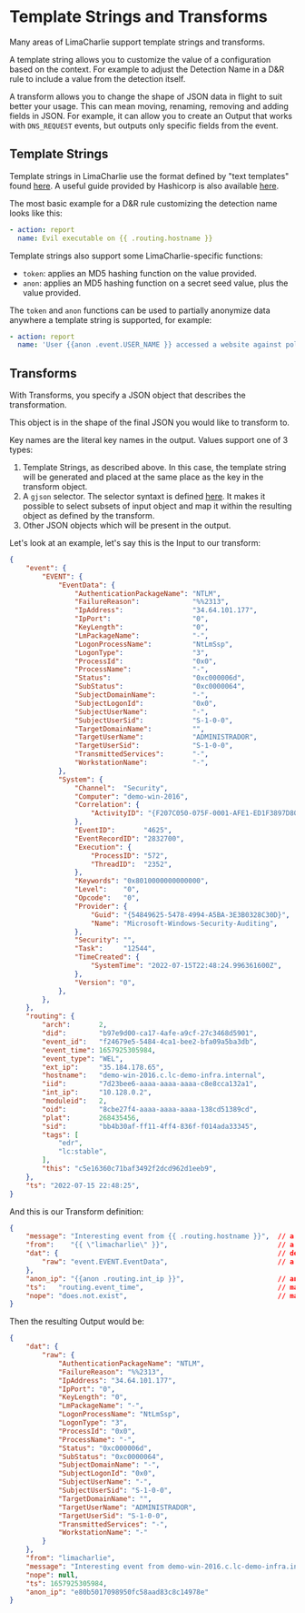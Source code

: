 # Template Strings and Transforms

Many areas of LimaCharlie support template strings and transforms.

A template string allows you to customize the value of a configuration based on the context. For example to adjust the Detection Name in a D&R rule to include a value from the detection itself.

A transform allows you to change the shape of JSON data in flight to suit better your usage. This can mean moving, renaming, removing and adding fields in JSON. For example, it can allow you to create an Output that works with `DNS_REQUEST` events, but outputs only specific fields from the event.

## Template Strings

Template strings in LimaCharlie use the format defined by "text templates" found [here](https://pkg.go.dev/text/template). A useful guide provided by Hashicorp is also available [here](https://learn.hashicorp.com/tutorials/nomad/go-template-syntax).

The most basic example for a D&R rule customizing the detection name looks like this:
```yaml
- action: report
  name: Evil executable on {{ .routing.hostname }}
```

Template strings also support some LimaCharlie-specific functions:
* `token`: applies an MD5 hashing function on the value provided.
* `anon`: applies an MD5 hashing function on a secret seed value, plus the value provided.

The `token` and `anon` functions can be used to partially anonymize data anywhere a template string is supported, for example:
```yaml
- action: report
  name: 'User {{anon .event.USER_NAME }} accessed a website against policy.'
```

## Transforms

With Transforms, you specify a JSON object that describes the transformation.

This object is in the shape of the final JSON you would like to transform to.

Key names are the literal key names in the output. Values support one of 3 types:

1. Template Strings, as described above. In this case, the template string will be generated and placed at the same place as the key in the transform object.
1. A `gjson` selector. The selector syntaxt is defined [here](https://github.com/tidwall/gjson/blob/master/SYNTAX.md). It makes it possible to select subsets of input object and map it within the resulting object as defined by the transform.
1. Other JSON objects which will be present in the output.

Let's look at an example, let's say this is the Input to our transform:

```json
{
    "event": {
        "EVENT": {
            "EventData": {
                "AuthenticationPackageName": "NTLM",
                "FailureReason":             "%%2313",
                "IpAddress":                 "34.64.101.177",
                "IpPort":                    "0",
                "KeyLength":                 "0",
                "LmPackageName":             "-",
                "LogonProcessName":          "NtLmSsp",
                "LogonType":                 "3",
                "ProcessId":                 "0x0",
                "ProcessName":               "-",
                "Status":                    "0xc000006d",
                "SubStatus":                 "0xc0000064",
                "SubjectDomainName":         "-",
                "SubjectLogonId":            "0x0",
                "SubjectUserName":           "-",
                "SubjectUserSid":            "S-1-0-0",
                "TargetDomainName":          "",
                "TargetUserName":            "ADMINISTRADOR",
                "TargetUserSid":             "S-1-0-0",
                "TransmittedServices":       "-",
                "WorkstationName":           "-",
            },
            "System": {
                "Channel":  "Security",
                "Computer": "demo-win-2016",
                "Correlation": {
                    "ActivityID": "{F207C050-075F-0001-AFE1-ED1F3897D801}",
                },
                "EventID":       "4625",
                "EventRecordID": "2832700",
                "Execution": {
                    "ProcessID": "572",
                    "ThreadID":  "2352",
                },
                "Keywords": "0x8010000000000000",
                "Level":    "0",
                "Opcode":   "0",
                "Provider": {
                    "Guid": "{54849625-5478-4994-A5BA-3E3B0328C30D}",
                    "Name": "Microsoft-Windows-Security-Auditing",
                },
                "Security": "",
                "Task":     "12544",
                "TimeCreated": {
                    "SystemTime": "2022-07-15T22:48:24.996361600Z",
                },
                "Version": "0",
            },
        },
    },
    "routing": {
        "arch":       2,
        "did":        "b97e9d00-ca17-4afe-a9cf-27c3468d5901",
        "event_id":   "f24679e5-5484-4ca1-bee2-bfa09a5ba3db",
        "event_time": 1657925305984,
        "event_type": "WEL",
        "ext_ip":     "35.184.178.65",
        "hostname":   "demo-win-2016.c.lc-demo-infra.internal",
        "iid":        "7d23bee6-aaaa-aaaa-aaaa-c8e8cca132a1",
        "int_ip":     "10.128.0.2",
        "moduleid":   2,
        "oid":        "8cbe27f4-aaaa-aaaa-aaaa-138cd51389cd",
        "plat":       268435456,
        "sid":        "bb4b30af-ff11-4ff4-836f-f014ada33345",
        "tags": [
            "edr",
            "lc:stable",
        ],
        "this": "c5e16360c71baf3492f2dcd962d1eeb9",
    },
    "ts": "2022-07-15 22:48:25",
}
```

And this is our Transform definition:

```json
{
    "message": "Interesting event from {{ .routing.hostname }}",  // a format string
    "from":    "{{ \"limacharlie\" }}",                           // a format string with only a literal value
    "dat": {                                                      // define a sub-object in the output
        "raw": "event.EVENT.EventData",                           // a "raw" key where we map a specific object from the input
    },
    "anon_ip": "{{anon .routing.int_ip }}",                       // an anonymized version of the internal IP
    "ts":   "routing.event_time",                                 // map a specific simple value
    "nope": "does.not.exist",                                     // map a value that is not present
}
```

Then the resulting Output would be:

```json
{
    "dat": {
        "raw": {
            "AuthenticationPackageName": "NTLM",
            "FailureReason": "%%2313",
            "IpAddress": "34.64.101.177",
            "IpPort": "0",
            "KeyLength": "0",
            "LmPackageName": "-",
            "LogonProcessName": "NtLmSsp",
            "LogonType": "3",
            "ProcessId": "0x0",
            "ProcessName": "-",
            "Status": "0xc000006d",
            "SubStatus": "0xc0000064",
            "SubjectDomainName": "-",
            "SubjectLogonId": "0x0",
            "SubjectUserName": "-",
            "SubjectUserSid": "S-1-0-0",
            "TargetDomainName": "",
            "TargetUserName": "ADMINISTRADOR",
            "TargetUserSid": "S-1-0-0",
            "TransmittedServices": "-",
            "WorkstationName": "-"
        }
    },
    "from": "limacharlie",
    "message": "Interesting event from demo-win-2016.c.lc-demo-infra.internal",
    "nope": null,
    "ts": 1657925305984,
    "anon_ip": "e80b5017098950fc58aad83c8c14978e"
}
```
